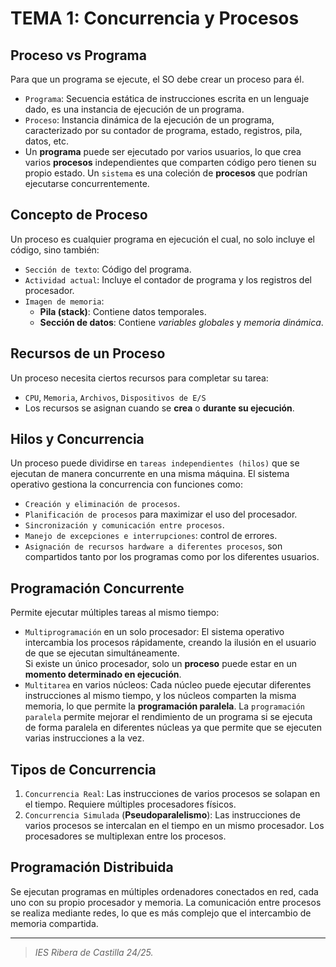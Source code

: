 # TEMA 1: Concurrencia y Procesos

## Proceso vs Programa
Para que un programa se ejecute, el SO debe crear un proceso para él.
- `Programa`: Secuencia estática de instrucciones escrita en un lenguaje dado, es una instancia de ejecución de un programa.
- `Proceso`: Instancia dinámica de la ejecución de un programa, caracterizado por su contador de programa, estado, registros, pila, datos, etc.
- Un **programa** puede ser ejecutado por varios usuarios, lo que crea varios **procesos** independientes que comparten código pero tienen su propio estado.
Un `sistema` es una coleción de **procesos** que podrían ejecutarse concurrentemente.

## Concepto de Proceso
Un proceso es cualquier programa en ejecución el cual, no solo incluye el código, sino también:
- `Sección de texto`: Código del programa.
- `Actividad actual`: Incluye el contador de programa y los registros del procesador.
- `Imagen de memoria`:
  - **Pila (stack)**: Contiene datos temporales.
  - **Sección de datos**: Contiene _variables globales_ y _memoria dinámica_.

## Recursos de un Proceso
Un proceso necesita ciertos recursos para completar su tarea:
- `CPU`, `Memoria`, `Archivos`, `Dispositivos de E/S`
- Los recursos se asignan cuando se **crea** o **durante su ejecución**.

## Hilos y Concurrencia
Un proceso puede dividirse en `tareas independientes (hilos)` que se ejecutan de manera concurrente en una misma máquina. 
El sistema operativo gestiona la concurrencia con funciones como:
- `Creación y eliminación de procesos`.
- `Planificación de procesos` para maximizar el uso del procesador.
- `Sincronización y comunicación entre procesos`.
- `Manejo de excepciones e interrupciones`: control de errores.
- `Asignación de recursos hardware a diferentes procesos`, son compartidos tanto por los programas como por los diferentes usuarios.
  
## Programación Concurrente
Permite ejecutar múltiples tareas al mismo tiempo:
- `Multiprogramación` en un solo procesador: El sistema operativo intercambia los procesos rápidamente,
  creando la ilusión en el usuario de que se ejecutan simultáneamente. <br>
  Si existe un único procesador, solo un **proceso** puede estar en un **momento determinado en ejecución**.
- `Multitarea` en varios núcleos: Cada núcleo puede ejecutar diferentes instrucciones al mismo tiempo,
  y los núcleos comparten la misma memoria, lo que permite la **programación paralela**.
La `programación paralela` permite mejorar el rendimiento de un programa si se ejecuta de forma paralela en diferentes núcleas
ya que permite que se ejecuten varias instrucciones a la vez.

## Tipos de Concurrencia
1. `Concurrencia Real`: Las instrucciones de varios procesos se solapan en el tiempo. Requiere múltiples procesadores físicos.
2. `Concurrencia Simulada` (**Pseudoparalelismo**): Las instrucciones de varios procesos se intercalan en el tiempo en un mismo procesador.
   Los procesadores se multiplexan entre los procesos.

## Programación Distribuida
Se ejecutan programas en múltiples ordenadores conectados en red, cada uno con su propio procesador y memoria. 
La comunicación entre procesos se realiza mediante redes, lo que es más complejo que el intercambio de memoria compartida.





---

>_IES Ribera de Castilla 24/25._

